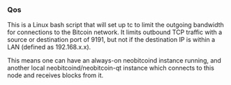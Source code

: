 ### Qos ###

This is a Linux bash script that will set up tc to limit the outgoing bandwidth for connections to the Bitcoin network. It limits outbound TCP traffic with a source or destination port of 9191, but not if the destination IP is within a LAN (defined as 192.168.x.x).

This means one can have an always-on neobitcoind instance running, and another local neobitcoind/neobitcoin-qt instance which connects to this node and receives blocks from it.

